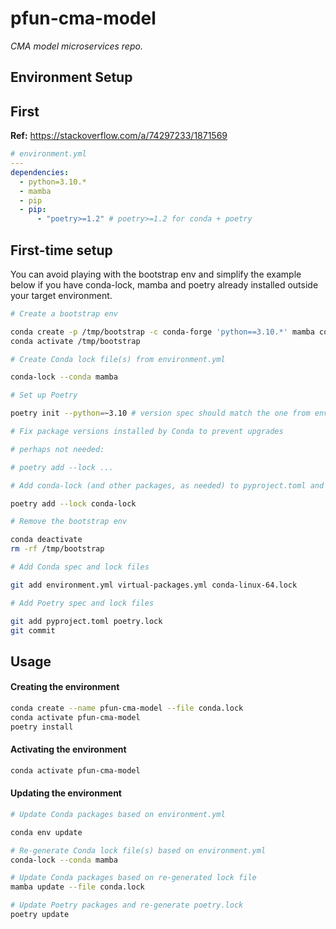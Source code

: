 # pfun-cma-model

*CMA model microservices repo.*

## Environment Setup

## First

**Ref:** https://stackoverflow.com/a/74297233/1871569

```yaml
# environment.yml
---
dependencies:
  - python=3.10.*
  - mamba
  - pip
  - pip:
      - "poetry>=1.2" # poetry>=1.2 for conda + poetry
```

## First-time setup

You can avoid playing with the bootstrap env and simplify the example below if you have conda-lock, mamba and poetry already installed outside your target environment.

```bash
# Create a bootstrap env

conda create -p /tmp/bootstrap -c conda-forge 'python==3.10.*' mamba conda-lock poetry='1.*'
conda activate /tmp/bootstrap

# Create Conda lock file(s) from environment.yml

conda-lock --conda mamba

# Set up Poetry

poetry init --python=~3.10 # version spec should match the one from environment.yml

# Fix package versions installed by Conda to prevent upgrades

# perhaps not needed:

# poetry add --lock ...

# Add conda-lock (and other packages, as needed) to pyproject.toml and poetry.lock

poetry add --lock conda-lock

# Remove the bootstrap env

conda deactivate
rm -rf /tmp/bootstrap

# Add Conda spec and lock files

git add environment.yml virtual-packages.yml conda-linux-64.lock

# Add Poetry spec and lock files

git add pyproject.toml poetry.lock
git commit
```

## Usage

#### Creating the environment

```bash
conda create --name pfun-cma-model --file conda.lock
conda activate pfun-cma-model
poetry install
```

#### Activating the environment

```bash
conda activate pfun-cma-model
```

#### Updating the environment

```bash
# Update Conda packages based on environment.yml

conda env update

# Re-generate Conda lock file(s) based on environment.yml
conda-lock --conda mamba

# Update Conda packages based on re-generated lock file
mamba update --file conda.lock

# Update Poetry packages and re-generate poetry.lock
poetry update
```

